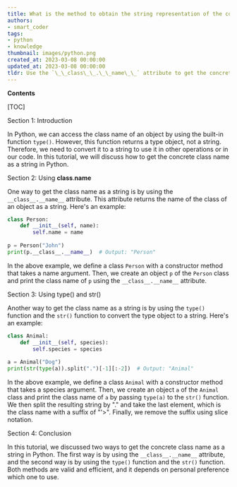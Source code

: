 ```yaml
---
title: What is the method to obtain the string representation of the concrete class name?
authors:
- smart_coder
tags:
- python
- knowledge
thumbnail: images/python.png
created_at: 2023-03-08 00:00:00
updated_at: 2023-03-08 00:00:00
tldr: Use the `\_\_class\_\_.\_\_name\_\_` attribute to get the concrete class name as a string in Python.
---
```


**Contents**

[TOC]

Section 1: Introduction

In Python, we can access the class name of an object by using the built-in function `type()`. However, this function returns a type object, not a string. Therefore, we need to convert it to a string to use it in other operations or in our code. In this tutorial, we will discuss how to get the concrete class name as a string in Python.

Section 2: Using __class__.__name__

One way to get the class name as a string is by using the `__class__.__name__` attribute. This attribute returns the name of the class of an object as a string. Here's an example:

```python
class Person:
    def __init__(self, name):
        self.name = name
        
p = Person("John")
print(p.__class__.__name__)  # Output: "Person"
```
In the above example, we define a class `Person` with a constructor method that takes a name argument. Then, we create an object `p` of the `Person` class and print the class name of `p` using the `__class__.__name__` attribute.

Section 3: Using type() and str()

Another way to get the class name as a string is by using the `type()` function and the `str()` function to convert the type object to a string. Here's an example:

```python
class Animal:
    def __init__(self, species):
        self.species = species
        
a = Animal("Dog")
print(str(type(a)).split(".")[-1][:-2])  # Output: "Animal"
```

In the above example, we define a class `Animal` with a constructor method that takes a species argument. Then, we create an object `a` of the `Animal` class and print the class name of `a` by passing `type(a)` to the `str()` function. We then split the resulting string by "." and take the last element, which is the class name with a suffix of "\'>". Finally, we remove the suffix using slice notation.

Section 4: Conclusion

In this tutorial, we discussed two ways to get the concrete class name as a string in Python. The first way is by using the `__class__.__name__` attribute, and the second way is by using the `type()` function and the `str()` function. Both methods are valid and efficient, and it depends on personal preference which one to use.
